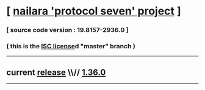 
# [ [nailara 'protocol seven' project](http://src.nailara.net/) ]

### [ source code version : 19.8157-2936.0 ]

### ( this is the [ISC license](license)d "master" branch )
---
## current [release](https://github.com/anotherlink/nailara/releases) \\\\// [1.36.0](https://github.com/anotherlink/nailara/releases/tag/1.36.0)
---
